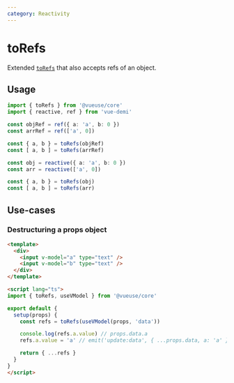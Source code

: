 ```yaml
---
category: Reactivity
---
```


# toRefs

Extended [`toRefs`](https://v3.vuejs.org/api/refs-api.html#torefs) that also accepts refs of an object.

## Usage

<!-- eslint-disable array-bracket-spacing -->
<!-- eslint-disable @typescript-eslint/no-redeclare -->

```ts
import { toRefs } from '@vueuse/core'
import { reactive, ref } from 'vue-demi'

const objRef = ref({ a: 'a', b: 0 })
const arrRef = ref(['a', 0])

const { a, b } = toRefs(objRef)
const [ a, b ] = toRefs(arrRef)

const obj = reactive({ a: 'a', b: 0 })
const arr = reactive(['a', 0])

const { a, b } = toRefs(obj)
const [ a, b ] = toRefs(arr)
```

## Use-cases

### Destructuring a props object

```html
<template>
  <div>
    <input v-model="a" type="text" />
    <input v-model="b" type="text" />
  </div>
</template>

<script lang="ts">
import { toRefs, useVModel } from '@vueuse/core'

export default {
  setup(props) {
    const refs = toRefs(useVModel(props, 'data'))

    console.log(refs.a.value) // props.data.a
    refs.a.value = 'a' // emit('update:data', { ...props.data, a: 'a' })

    return { ...refs }
  }
}
</script>
```
